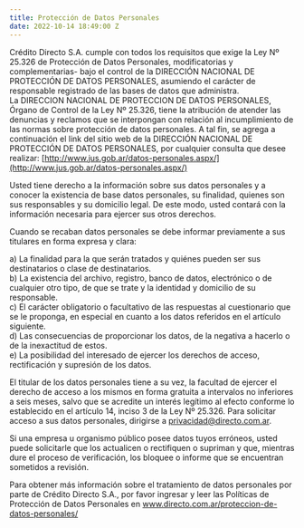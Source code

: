```yaml
---
title: Protección de Datos Personales
date: 2022-10-14 18:49:00 Z
---
```


Crédito Directo S.A. cumple con todos los requisitos que exige la Ley Nº 25.326 de Protección de Datos Personales, modificatorias y complementarias- bajo el control de la DIRECCIÓN NACIONAL DE PROTECCIÓN DE DATOS PERSONALES, asumiendo el carácter de responsable registrado de las bases de datos que administra.\
La DIRECCION NACIONAL DE PROTECCION DE DATOS PERSONALES, Órgano de Control de la Ley Nº 25.326, tiene la atribución de atender las denuncias y reclamos que se interpongan con relación al incumplimiento de las normas sobre protección de datos personales. A tal fin, se agrega a continuación el link del sitio web de la DIRECCIÓN NACIONAL DE PROTECCIÓN DE DATOS PERSONALES, por cualquier consulta que desee realizar: [http://www.jus.gob.ar/datos-personales.aspx/](http://www.jus.gob.ar/datos-personales.aspx/)

Usted tiene derecho a la información sobre sus datos personales y a conocer la existencia de base datos personales, su finalidad, quienes son sus responsables y su domicilio legal. De este modo, usted contará con la información necesaria para ejercer sus otros derechos.

Cuando se recaban datos personales se debe informar previamente a sus titulares en forma expresa y clara:

a) La finalidad para la que serán tratados y quiénes pueden ser sus destinatarios o clase de destinatarios.\
b) La existencia del archivo, registro, banco de datos, electrónico o de cualquier otro tipo, de que se trate y la identidad y domicilio de su responsable.\
c) El carácter obligatorio o facultativo de las respuestas al cuestionario que se le proponga, en especial en cuanto a los datos referidos en el artículo siguiente.\
d) Las consecuencias de proporcionar los datos, de la negativa a hacerlo o de la inexactitud de estos.\
e) La posibilidad del interesado de ejercer los derechos de acceso, rectificación y supresión de los datos.

El titular de los datos personales tiene a su vez, la facultad de ejercer el derecho de acceso a los mismos en forma gratuita a intervalos no inferiores a seis meses, salvo que se acredite un interés legítimo al efecto conforme lo establecido en el artículo 14, inciso 3 de la Ley Nº 25.326. Para solicitar acceso a sus datos personales, dirigirse a privacidad@directo.com.ar.

Si una empresa u organismo público posee datos tuyos erróneos, usted puede solicitarle que los actualicen o rectifiquen o supriman y que, mientras dure el proceso de verificación, los bloquee o informe que se encuentran sometidos a revisión.

Para obtener más información sobre el tratamiento de datos personales por parte de Crédito Directo S.A., por favor ingresar y leer las Políticas de Protección de Datos Personales en www.directo.com.ar/proteccion-de-datos-personales/